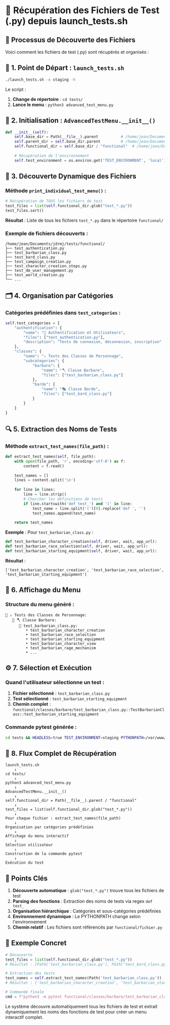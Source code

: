 # 📁 Récupération des Fichiers de Test (.py) depuis launch_tests.sh

## 🔄 Processus de Découverte des Fichiers

Voici comment les fichiers de test (.py) sont récupérés et organisés :

## 🚀 1. Point de Départ : `launch_tests.sh`

```bash
./launch_tests.sh -e staging -h
```

Le script :
1. **Change de répertoire** : `cd tests/`
2. **Lance le menu** : `python3 advanced_test_menu.py`

## 🎯 2. Initialisation : `AdvancedTestMenu.__init__()`

```python
def __init__(self):
    self.base_dir = Path(__file__).parent          # /home/jean/Documents/jdrmj/tests
    self.parent_dir = self.base_dir.parent         # /home/jean/Documents/jdrmj
    self.functional_dir = self.base_dir / "functional"  # /home/jean/Documents/jdrmj/tests/functional
    
    # Récupération de l'environnement
    self.test_environment = os.environ.get('TEST_ENVIRONMENT', 'local')
```

## 📂 3. Découverte Dynamique des Fichiers

### Méthode `print_individual_test_menu()` :

```python
# Récupération de TOUS les fichiers de test
test_files = list(self.functional_dir.glob("test_*.py"))
test_files.sort()
```

**Résultat** : Liste de tous les fichiers `test_*.py` dans le répertoire `functional/`

### Exemple de fichiers découverts :
```
/home/jean/Documents/jdrmj/tests/functional/
├── test_authentication.py
├── test_barbarian_class.py
├── test_bard_class.py
├── test_campaign_creation.py
├── test_character_creation_steps.py
├── test_dm_user_management.py
├── test_world_creation.py
└── ...
```

## 🗂️ 4. Organisation par Catégories

### Catégories prédéfinies dans `test_categories` :

```python
self.test_categories = {
    "authentification": {
        "name": "🔐 Authentification et Utilisateurs",
        "files": ["test_authentication.py"],
        "description": "Tests de connexion, déconnexion, inscription"
    },
    "classes": {
        "name": "⚔️ Tests des Classes de Personnage",
        "subcategories": {
            "barbare": {
                "name": "🪓 Classe Barbare",
                "files": ["test_barbarian_class.py"]
            },
            "barde": {
                "name": "🎭 Classe Barde", 
                "files": ["test_bard_class.py"]
            }
        }
    }
}
```

## 🔍 5. Extraction des Noms de Tests

### Méthode `extract_test_names(file_path)` :

```python
def extract_test_names(self, file_path):
    with open(file_path, 'r', encoding='utf-8') as f:
        content = f.read()
    
    test_names = []
    lines = content.split('\n')
    
    for line in lines:
        line = line.strip()
        # Chercher les définitions de tests
        if line.startswith('def test_') and '(' in line:
            test_name = line.split('(')[0].replace('def ', '')
            test_names.append(test_name)
    
    return test_names
```

**Exemple** : Pour `test_barbarian_class.py` :
```python
def test_barbarian_character_creation(self, driver, wait, app_url):
def test_barbarian_race_selection(self, driver, wait, app_url):
def test_barbarian_starting_equipment(self, driver, wait, app_url):
```

**Résultat** :
```
['test_barbarian_character_creation', 'test_barbarian_race_selection', 'test_barbarian_starting_equipment']
```

## 🎯 6. Affichage du Menu

### Structure du menu généré :

```
📁 ⚔️ Tests des Classes de Personnage:
   📂 🪓 Classe Barbare:
      📄 test_barbarian_class.py:
         • test_barbarian_character_creation
         • test_barbarian_race_selection
         • test_barbarian_starting_equipment
         • test_barbarian_character_view
         • test_barbarian_rage_mechanism
         • ...
```

## ⚙️ 7. Sélection et Exécution

### Quand l'utilisateur sélectionne un test :

1. **Fichier sélectionné** : `test_barbarian_class.py`
2. **Test sélectionné** : `test_barbarian_starting_equipment`
3. **Chemin complet** : `functional/classes/barbare/test_barbarian_class.py::TestBarbarianClass::test_barbarian_starting_equipment`

### Commande pytest générée :

```bash
cd tests && HEADLESS=true TEST_ENVIRONMENT=staging PYTHONPATH=/var/www/html/jdrmj_staging/tests python3 -m pytest functional/classes/barbare/test_barbarian_class.py::TestBarbarianClass::test_barbarian_starting_equipment -v -p pytest_json_reporter
```

## 🔄 8. Flux Complet de Récupération

```
launch_tests.sh
    ↓
cd tests/
    ↓
python3 advanced_test_menu.py
    ↓
AdvancedTestMenu.__init__()
    ↓
self.functional_dir = Path(__file__).parent / "functional"
    ↓
test_files = list(self.functional_dir.glob("test_*.py"))
    ↓
Pour chaque fichier : extract_test_names(file_path)
    ↓
Organisation par catégories prédéfinies
    ↓
Affichage du menu interactif
    ↓
Sélection utilisateur
    ↓
Construction de la commande pytest
    ↓
Exécution du test
```

## 🎯 Points Clés

1. **Découverte automatique** : `glob("test_*.py")` trouve tous les fichiers de test
2. **Parsing des fonctions** : Extraction des noms de tests via regex `def test_`
3. **Organisation hiérarchique** : Catégories et sous-catégories prédéfinies
4. **Environnement dynamique** : Le PYTHONPATH change selon l'environnement
5. **Chemin relatif** : Les fichiers sont référencés par `functional/fichier.py`

## 📍 Exemple Concret

```python
# Découverte
test_files = list(self.functional_dir.glob("test_*.py"))
# Résultat : [Path('test_barbarian_class.py'), Path('test_bard_class.py'), ...]

# Extraction des tests
test_names = self.extract_test_names(Path('test_barbarian_class.py'))
# Résultat : ['test_barbarian_character_creation', 'test_barbarian_starting_equipment', ...]

# Commande finale
cmd = f"python3 -m pytest functional/classes/barbare/test_barbarian_class.py::TestBarbarianClass::test_barbarian_starting_equipment"
```

Le système découvre automatiquement tous les fichiers de test et extrait dynamiquement les noms des fonctions de test pour créer un menu interactif complet.
